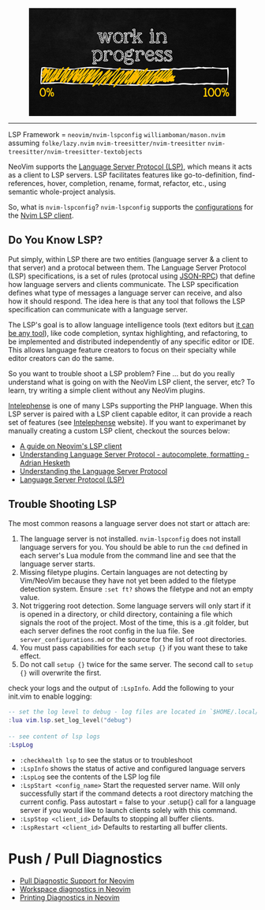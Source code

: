 <!-- vim: ts=2 sts=2 sw=2 et                                                    -- this is called a 'modeline' - [Modeline magic](https://vim.fandom.com/wiki/Modeline_magic), [Tab settings in Vim](https://arisweedler.medium.com/tab-settings-in-vim-1ea0863c5990) -->

<!--
Maintainer:   jeffskinnerbox@yahoo.com / www.jeffskinnerbox.me
Version:      0.0.1
-->

<div align="center">
<img src="https://raw.githubusercontent.com/jeffskinnerbox/blog/main/content/images/banners-bkgrds/work-in-progress.jpg" title="These materials require additional work and are not ready for general use." align="center" width=420px height=219px>
</div>

---------------

LSP Framework =
  `neovim/nvim-lspconfig`
  `williamboman/mason.nvim`
assuming
  `folke/lazy.nvim`
  `nvim-treesitter/nvim-treesitter`
  `nvim-treesitter/nvim-treesitter-textobjects`

NeoVim supports the [Language Server Protocol (LSP)][01], which means it acts as a client to LSP servers.
LSP facilitates features like go-to-definition, find-references, hover,
completion, rename, format, refactor, etc., using semantic whole-project analysis.

So, what is `nvim-lspconfig`?
`nvim-lspconfig` supports the [configurations][03] for the [Nvim LSP client][02].


## Do You Know LSP?

Put simply, within LSP there are two entities (language server & a client to that server) and a protocal between them.
The Language Server Protocol (LSP) specifications, is a set of rules (protocal using [JSON-RPC][05])
that define how language servers and clients communicate.
The LSP specification defines what type of messages a language server can receive,
and also how it should respond.
The idea here is that any tool that follows the LSP specification can communicate with a language server.

The LSP's goal is to allow language intelligence tools (text editors but [it can be any tool][06]),
like code completion, syntax highlighting, and refactoring,
to be implemented and distributed independently of any specific editor or IDE.
This allows language feature creators to focus on their specialty while editor creators can do the same.

So you want to trouble shoot a LSP problem?
Fine ... but do you really understand what is going on with the NeoVim LSP client, the server, etc?
To learn, try writing a simple client without any NeoVim plugins.

[Intelephense][04] is one of many LSPs supporting the PHP language.
When this LSP server is paired with a LSP client capable editor,
it can provide a reach set of features (see [Intelephense][04] website).
If you want to experimanet by manually creating a custom LSP client,
checkout the sources below:

* [A guide on Neovim's LSP client](https://vonheikemen.github.io/devlog/tools/neovim-lsp-client-guide/)
* [Understanding Language Server Protocol - autocomplete, formatting - Adrian Hesketh](https://www.youtube.com/watch?v=EkK8Jxjj95s)
* [Understanding the Language Server Protocol](https://medium.com/@malintha1996/understanding-the-language-server-protocol-5c0ba3ac83d2)
* [Language Server Protocol (LSP)](https://www.youtube.com/playlist?list=PLq5tGLDKHlW-owkJWZrueldeR6mbqBvOg)


## Trouble Shooting LSP

The most common reasons a language server does not start or attach are:

1. The language server is not installed.
`nvim-lspconfig` does not install language servers for you.
You should be able to run the `cmd` defined in each server's Lua module from the command line
and see that the language server starts.
2. Missing filetype plugins.
Certain languages are not detecting by Vim/NeoVim because they have not yet been added to the filetype detection system.
Ensure `:set ft?` shows the filetype and not an empty value.
3. Not triggering root detection.
Some language servers will only start if it is opened in a directory, or child directory,
containing a file which signals the root of the project.
Most of the time, this is a .git folder, but each server defines the root config in the lua file.
See `server_configurations.md` or the source for the list of root directories.
4. You must pass capabilities for each `setup {}` if you want these to take effect.
5. Do not call `setup {}` twice for the same server. The second call to `setup {}` will overwrite the first.

check your logs and the output of `:LspInfo`.
Add the following to your init.vim to enable logging:

```lua
-- set the log level to debug - log files are located in `$HOME/.local/state/nvim/*.log`
:lua vim.lsp.set_log_level("debug")

-- see content of lsp logs
:LspLog
```

* `:checkhealth lsp`        to see the status or to troubleshoot
* `:LspInfo`                shows the status of active and configured language servers
* `:LspLog`                 see the contents of the LSP log file
* `:LspStart <config_name>` Start the requested server name. Will only successfully start if the command detects a root directory matching the current config. Pass autostart = false to your .setup{} call for a language server if you would like to launch clients solely with this command.
* `:LspStop <client_id>`    Defaults to stopping all buffer clients.
* `:LspRestart <client_id>` Defaults to restarting all buffer clients.


# Push / Pull Diagnostics

* [Pull Diagnostic Support for Neovim](https://atlee.ca/posts/pull-diagnostic-support-for-neovim/)
* [Workspace diagnostics in Neovim](https://artem.rocks/posts/workspace_diagnostics_nvim)
* [Printing Diagnostics in Neovim](https://www.matthewherman.net/programming/2023/06/18/neovim-print-diagnostics.html)

[01]:https://microsoft.github.io/language-server-protocol/
[02]:https://neovim.io/doc/user/lsp.html
[03]:https://github.com/neovim/nvim-lspconfig/blob/master/doc/server_configurations.md
[04]:https://intelephense.com/
[05]:https://www.jsonrpc.org/
[06]:https://www.youtube.com/watch?v=p0Vlz66AFNw
